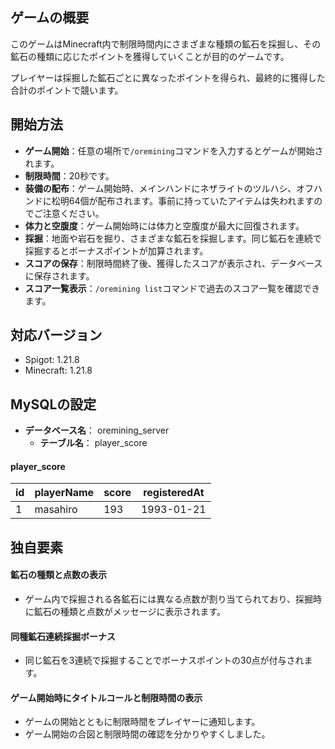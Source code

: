 ## ゲームの概要
このゲームはMinecraft内で制限時間内にさまざまな種類の鉱石を採掘し、その鉱石の種類に応じたポイントを獲得していくことが目的のゲームです。

プレイヤーは採掘した鉱石ごとに異なったポイントを得られ、最終的に獲得した合計のポイントで競います。

## 開始方法
- **ゲーム開始**：任意の場所で`/oremining`コマンドを入力するとゲームが開始されます。
- **制限時間**：20秒です。
- **装備の配布**：ゲーム開始時、メインハンドにネザライトのツルハシ、オフハンドに松明64個が配布されます。事前に持っていたアイテムは失われますのでご注意ください。
- **体力と空腹度**：ゲーム開始時には体力と空腹度が最大に回復されます。
- **採掘**：地面や岩石を掘り、さまざまな鉱石を採掘します。同じ鉱石を連続で採掘するとボーナスポイントが加算されます。
- **スコアの保存**：制限時間終了後、獲得したスコアが表示され、データベースに保存されます。
- **スコア一覧表示**：`/oremining list`コマンドで過去のスコア一覧を確認できます。

## 対応バージョン
- Spigot: 1.21.8
- Minecraft: 1.21.8

## MySQLの設定
- **データベース名**： oremining_server
  - **テーブル名**： player_score
#### player_score
| id | playerName | score | registeredAt |
| ---- | ---- | ---- | ---- |
| 1 | masahiro | 193 | 1993-01-21 |

## 独自要素
#### 鉱石の種類と点数の表示
- ゲーム内で採掘される各鉱石には異なる点数が割り当てられており、採掘時に鉱石の種類と点数がメッセージに表示されます。
#### 同種鉱石連続採掘ボーナス
- 同じ鉱石を3連続で採掘することでボーナスポイントの30点が付与されます。
#### ゲーム開始時にタイトルコールと制限時間の表示
- ゲームの開始とともに制限時間をプレイヤーに通知します。
- ゲーム開始の合図と制限時間の確認を分かりやすくしました。
